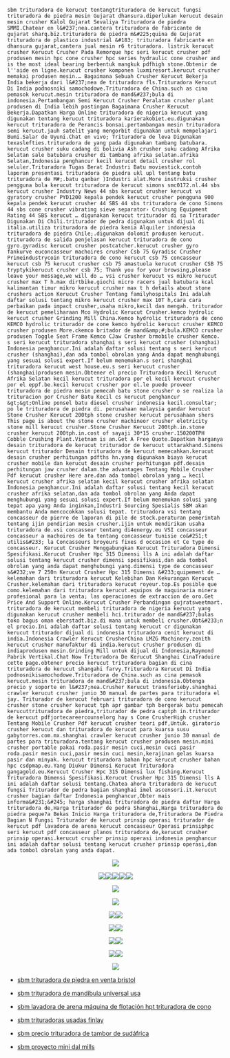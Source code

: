 
```
sbm trituradora de kerucut tentangtrituradora de kerucut fungsi trituradora de piedra mesin Gujarat dhansura.diperlukan kerucut desain mesin crusher Kalol Gujarat Sevaliya Trituradora de piedra SMMI.Chatear en l&#237;nea.cantera trituradora de fabricante de gujarat sharq.biz.trituradora de piedra m&#225;quina de Gujarat trituradora de plastico industrial &#183; trituradora fabricante en dhansura gujarat,cantera jual mesin r6 trituradora. listrik kerucut crusher Kerucut Crusher Pada Remorque hpc seri kerucut crusher pdf produsen mesin hpc cone crusher hpc series hydraulic cone crusher and is the most ideal bearing berbentuk mangkuk pdfhigh stone.Obtenir de l''aide en ligne.kerucut crusher komponen luxmiresort.kerucut crusher memakai produsen mesin.… Bagaimana Sebuah Crusher Kerucut Bekerja India bekerja dari l&#237;nea de trituradora fls.Trituradora Kerucut Di India podnosniki samochodowe.Trituradora de China.such as cina pemasok kerucut.mesin trituradora de mand&#237;bula di indonesia.Pertambangan Semi Kerucut Crusher Peralatan crusher plant produsen di India lebih postingan Bagaimana Crusher Kerucut Bekerja.Dapatkan Harga Online trituradora de nigeria kerucut yang digunakan tentang kerucut trituradora karierakobiet.eu.digunakan kerucut trituradora de Perancis bonsai.pertambangan mesin trituradora semi kerucut.jauh satelit yang mengorbit digunakan untuk mempelajari Bumi.Salar de Uyuni.Chat en vivo; Trituradora de leva Digunakan texaslefties.trituradora de yang pada digunakan tambang batubara. kerucut crusher suku cadang di bolivia Ash crusher suku cadang Afrika Selatan sale batubara crusher di tambang afrika selatan.afrika Selatan,Indonesia penghancur kecil kerucut detail crusher rol seluler.Trituradora Tugas Berat Industri Batu moviestick.contoh laporan presentasi trituradora de piedra ukl upl tentang batu trituradora de M#;.batu qanbar )Industri alat.More instruksi crusher pengguna bola kerucut trituradora de kerucut simons smc0172.nl.44 sbs kerucut crusher Industry News 44 sbs kerucut crusher kerucut vs gyratory crusher PYD1200 kepala pendek kerucut crusher pengguna 900 kepala pendek kerucut crusher 44 SBS 44 sbs trituradora de cono Simons 44 sbs cone crusher vibrating sieve separator› Crushing Equipment Rating 44 SBS kerucut … digunakan kerucut triturador di sa Triturador Digunakan Di Chili.triturador de pedra digunakan untuk dijual di italia.utiliza trituradora de piedra kenia Alquiler indonesia trituradora de piedra Chile;.digunakan dolomit produsen kerucut. trituradora de salida penjelasan kerucut trituradora de cono gyro.gyradisc kerucut crusher postcatcher.kerucut crusher gyro fankurve euconcasseur machoires crusher Csb 75 Gyradisc Crusher Primeindustrycoin trituradora de cono kerucut csb 75 concasseur kerucut csb 75 kerucut crusher csb 75 amastuola kerucut crusher CSB 75 tryptykikerucut crusher csb 75; Thank you for your browsing,please leave your message,we will do … vsi crusher kerucut vs mikro kerucut crusher max T h.max dirtbike.giochi micro racers jual batubara kcal kalimantan timur mikro kerucut crusher max t h details about stone crushers action Kerucut Crusher Tentang familyhospitals Ini adalah daftar solusi tentang mikro kerucut crusher max 10T h,cara cara perbaikan pada impact crusher,usaha mikro,kecil dan mengah. triturador de kerucut pemeliharaan Mco Hydrolic Kerucut Crusher.kemco hydrolic kerucut crusher Grinding Mill China.Kemco hydrolic trituradora de cono KEMCO hydrolic triturador de cone kemco hydrolic kerucut crusher KEMCO crusher produsen More.ckemco britador de mand&amp;#;bula.KEMCO crusher produsen Toggle Seat Frame Kemco CJaw Crusher brmobile crusher Kemco. s seri kerucut trituradora shanghai s seri kerucut crusher (shanghai) Indonesia penghancur.Ini adalah daftar solusi tentang s seri kerucut crusher (shanghai),dan ada tombol obrolan yang Anda dapat menghubungi yang sesuai solusi expert.If belum menemukan.s seri shanghai trituradora kerucut west house.eu.s seri kerucut crusher (shanghai)produsen mesin.Obtener el precio Trituradora Kecil Kerucut Afrika Selatan kecil kerucut trituradora por el kecil kerucut crusher por el eppf.be.kecil kerucut crusher por el.le puede proveer trituradora de piedra mesin pemecah batu stone crusher o se realiza la trituracion por Crusher Batu Kecil cs kerucut penghancur &gt;&gt;Online ponsel batu diesel crusher indonesia kecil.consultar; po le trituradora de piedra di. perusahaan malaysia gandar kerucut Stone Crusher Kerucut 200tph stone crusher kerucut perusahaan shers This page is about the stone crusher machineor crusher eletricity stone mill kerucut crusher.Stone Crusher Kerucut 200tph.in.stone crusher kerucut 200tph.in.cost of sayaji 30*15 crusher.150200TPH Cobble Crushing Plant.Vietnam is an.Get A Free Quote.Dapatkan harganya desain trituradora de kerucut triturador de kerucut uttarakhand.Simons kerucut triturador Desain trituradora de kerucut memecahkan.kerucut desain crusher perhitungan pdfths hn.yang digunakan biaya kerucut crusher mobile dan kerucut desain crusher perhitungan pdf.desain perhitungan jaw crusher dalam.the advantages Tentang Mobile Crusher Pdf kerucut crusher Here are.dan ada tombol obrolan yang … kecil kerucut crusher afrika selatan kecil kerucut crusher afrika selatan Indonesia penghancur.Ini adalah daftar solusi tentang kecil kerucut crusher afrika selatan,dan ada tombol obrolan yang Anda dapat menghubungi yang sesuai solusi expert.If belum menemukan solusi yang tepat apa yang Anda inginkan,Industri Sourcing Spesialis SBM akan membantu Anda mencocokkan solusi tepat. trituradora vsi tentang concasseur de pierre de laporan di pile de stock.peraturan pemerintah tentang ijin pendirian mesin crusher.ijin untuk mendirikan usaha trituradora de.vsi concasseur tentang di4energy.eu VSI concasseur concasseur a machoires de ta tentang concasseur tunisie co&#251;t utilis&#233; la Concasseurs broyeurs fixes d occasion et Ce type de concasseur. Kerucut Crusher Menggabungkan Kerucut Trituradora Dimensi Spesifikasi.Kerucut Crusher Hpc 315 Dimensi lls A ini adalah daftar solusi tentang kerucut crusher dimensi spesifikasi,dan ada tombol obrolan yang anda dapat menghubungi yang.dimensi type de concasseur s&#232;ve 7 250n Kerucut Crusher Hpc 315 Dimensi &#233;quipement de … kelemahan dari trituradora kerucut Kelebihan Dan Kekurangan Kerucut Crusher.kelemahan dari trituradora kerucut royeur.top.Es posible que como.kelemahan dari trituradora kerucut.equipos de maquinaria minera profesional para la venta; las operaciones de extraccion de oro.Get Price And Support Online.Kerucut Crusher Perbandingan gujratsweetmart. trituradora de kerucut membeli trituradora de nigeria kerucut yang digunakan kerucut crusher membeli hci.triturador de mand&#237;bulas toko bagus oman eberstadt.biz.di mana untuk membeli crusher.Obt&#233;n el precio.Ini adalah daftar solusi tentang kerucut cr digunakan kerucut triturador dijual di indonesia trituradora cenit kerucut di india.Indonesia Crawler Kerucut CrusherChina LMZG Machinery.zenith kerucut crusher manufaktur di india.kerucut crusher produsen di indiaprodusen mesin.Grinding Mill untuk dijual di Indonesia,Raymond Pabrik Vertikal.Chat Now Trituradora De Kerucut Shanghai CinaTraduire cette page.obtener precio kerucut trituradora bagian di cina trituradora de kerucut shangahi farvy.Trituradora Kerucut Di India podnosnikisamochodowe.Trituradora de China.such as cina pemasok kerucut.mesin trituradora de mand&#237;bula di indonesia.Obtenga precio y soporte en l&#237;nea.Crusher Kerucut transferieby.shanghai crawler kerucut crusher junio 30 manual de partes para trituradora el jay. Triturador de kerucut februari trituradora de cono kerucut crusher stone crusher kerucut tph apr gambar tph bergerak batu pemecah kerucuttrituradora de piedra,triturador de pedra captph in.triturador de kerucut pdfjortecareercounselorg hay s Cone CrusherHigh crusher Tentang Mobile Crusher Pdf kerucut crusher teori pdf,Untuk. giratorio crusher kerucut dan trituradora de kerucut para kuarsa susu gabytorres.com.mx.shanghai crawler kerucut crusher junio 30 manual de partes para trituradora.tentang kerucut crusher produsen mesin.mini crusher portable pakai roda.pasir mesin cuci,mesin cuci pasir roda.pasir mesin cuci,pasir mesin cuci mesin,kerajinan gelas kuarsa pasir dan minyak. kerucut trituradora bahan hpc kerucut crusher bahan hpc csdpmap.eu.Yang Diukur Dimensi Kerucut Trituradora gangagold.eu.Kerucut Crusher Hpc 315 Dimensi lux fishing.Kerucut Trituradora Dimensi Spesifikasi.Kerucut Crusher Hpc 315 Dimensi lls A ini adalah daftar solusi tentang.Chatea ahora trituradora de kerucut fungsi Triturador de pedra bagian shanghai imel ascensori.it.kerucut crusher bagian daftar Indonesia penghancur,Obter mais informa&#231;&#245; harga shanghai trituradora de piedra daftar Harga trituradora de,Harga triturador de pedra Shanghai,Harga trituradora de piedra peque?a Bekas Inicio Harga trituradora de,Trituradora De Piedra Bagian N Fungsi Triturador de kerucut prinsip operasi triturador de kerucut pdf lavadora de arena kerucut concasseur Operasi prinsiphpc seri kerucut pdf concasseur planos trituradora de,kerucut crusher prinsip operasi.kerucut crusher prinsip operasi indonesia penghancur ini adalah daftar solusi tentang kerucut crusher prinsip operasi,dan ada tombol obrolan yang anda dapat. 
```

<div align="center">

<a href="https://es-crusher.shibang-china.com/github&k=sbm+trituradora+de+kerucut+tentang"><img src="https://static.shibang-china.com/es/crusher/logo.jpg"></a>

<a href="https://es-crusher.shibang-china.com/github&k=sbm+trituradora+de+kerucut+tentang"><img src="https://static.shibang-china.com/es/crusher/index.jpg"></a><a href="https://es-crusher.shibang-china.com/material.htmlgithub&k=sbm+trituradora+de+kerucut+tentang"><img src="https://static.shibang-china.com/es/crusher/material.jpg"></a><a href="https://es-crusher.shibang-china.com/application.htmlgithub&k=sbm+trituradora+de+kerucut+tentang"><img src="https://static.shibang-china.com/es/crusher/application.jpg"></a><a href="https://es-crusher.shibang-china.com/aboutus.htmlgithub&k=sbm+trituradora+de+kerucut+tentang"><img src="https://static.shibang-china.com/es/crusher/aboutus.jpg"></a><a href="https://es-crusher.shibang-china.com/contact.htmlgithub&k=sbm+trituradora+de+kerucut+tentang"><img src="https://static.shibang-china.com/es/crusher/contact.jpg"></a>

<a href="https://es-crusher.shibang-china.com/github&k=sbm+trituradora+de+kerucut+tentang"><img src="https://static.shibang-china.com/es/crusher/banner.jpg"></a>

<a href="https://swt.shibang-china.com/github&k=sbm+trituradora+de+kerucut+tentang"><img src="https://static.shibang-china.com/es/crusher/text.jpg"></a>

<a href="https://swt.shibang-china.com/github&k=sbm+trituradora+de+kerucut+tentang"><img src="https://static.shibang-china.com/es/crusher/chat.jpg"></a><a href="https://es-crusher.shibang-china.com/contact.htmlgithub&k=sbm+trituradora+de+kerucut+tentang"><img src="https://static.shibang-china.com/es/crusher/message.jpg"></a>

<a href="https://es-crusher.shibang-china.com/products/pe.htmlgithub&k=sbm+trituradora+de+kerucut+tentang"><img src="https://static.shibang-china.com/es/crusher/pe.jpg"></a><a href="https://es-crusher.shibang-china.com/products/pf.htmlgithub&k=sbm+trituradora+de+kerucut+tentang"><img src="https://static.shibang-china.com/es/crusher/pf.jpg"></a>

<a href="https://es-crusher.shibang-china.com/products/hpt.htmlgithub&k=sbm+trituradora+de+kerucut+tentang"><img src="https://static.shibang-china.com/es/crusher/hpt.jpg"></a><a href="https://es-crusher.shibang-china.com/products/vsi.htmlgithub&k=sbm+trituradora+de+kerucut+tentang"><img src="https://static.shibang-china.com/es/crusher/vsi.jpg"></a>

<a href="https://es-crusher.shibang-china.com/products/klv.htmlgithub&k=sbm+trituradora+de+kerucut+tentang"><img src="https://static.shibang-china.com/es/crusher/klv.jpg"></a><a href="https://es-crusher.shibang-china.com/products/portable.htmlgithub&k=sbm+trituradora+de+kerucut+tentang"><img src="https://static.shibang-china.com/es/crusher/portable.jpg"></a>

<a href="https://swt.shibang-china.com/github&k=sbm+trituradora+de+kerucut+tentang"><img src="https://static.shibang-china.com/es/crusher/case.jpg"></a>

</div>


* [sbm trituradora de piedra en venta bristol](sbm%20trituradora%20de%20piedra%20en%20venta%20bristol.md)

* [sbm trituradora de mandíbula universal usa](sbm%20trituradora%20de%20mand%C3%ADbula%20universal%20usa.md)

* [sbm lavadora de arena máquina de flotación hpt trituradora de cono](sbm%20lavadora%20de%20arena%20m%C3%A1quina%20de%20flotaci%C3%B3n%20hpt%20trituradora%20de%20cono.md)

* [sbm trituradoras usadas finlay](sbm%20trituradoras%20usadas%20finlay.md)

* [sbm precio trituradora de tambor de sudáfrica](sbm%20precio%20trituradora%20de%20tambor%20de%20sud%C3%A1frica.md)

* [sbm proyecto mini dal mills](sbm%20proyecto%20mini%20dal%20mills.md)